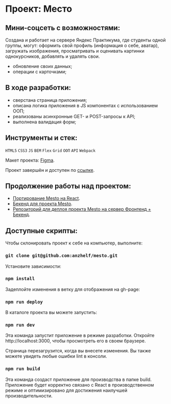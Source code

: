 # Проект: Место

## Мини-соцсеть с возможностями:

Создана и работает на сервере Яндекс Практикума, где студенты одной группы, могут: оформить свой профиль (информация о себе, аватар), загружать изображения, просматривать и оценивать картинки однокурсников, добавлять и удалять свои.

- обновление своих данных;
- операции с карточками;

## В ходе разработки:

- сверстана страница приложения;
- описана логика приложения в JS компонентах с использованием ООП;
- реализованы асинхронные GET- и POST-запросы к API;
- выполнена валидация форм;

## Инструменты и стек:
`HTML5` `CSS3` `JS` `BEM` `Flex` `Grid` `ООП` `API` `Webpack`

Макет проекта: [Figma](https://www.figma.com/file/2cn9N9jSkmxD84oJik7xL7/JavaScript.-Sprint-4?node-id=0%3A1).

Проект завершён и доступен по [ссылке](https://anzhelf.github.io/mesto/).

## Продолжение работы над проектом:

- [Портирование Mesto на React](https://github.com/anzhelf/mesto-react).
- [Бекенд для проекта Mesto](https://github.com/anzhelf/express-mesto-gha).
- [Репозиторий для деплоя проекта Mesto на сервер Фронтенд + Бекенд](https://github.com/anzhelf/react-mesto-api-full-gha).

## Доступные скрипты:

Чтобы склонировать проект к себе на компьютер, выполните:

### `git clone git@github.com:anzhelf/mesto.git`

Установите зависимости:

### `npm install`

Задеплойте изменения в ветку для отображения на gh-page:

### `npm run deploy`

В каталоге проекта вы можете запустить:

### `npm run dev`

Эта команда запустит приложение в режиме разработки.
Откройте http://localhost:3000, чтобы просмотреть его в своем браузере.

Страница перезагрузится, когда вы внесете изменения.
Вы также можете увидеть любые ошибки lint в консоли.

### `npm run build`

Эта команда создаст приложение для производства в папке build.
Приложение будет корректно связано с React в производственном режиме и оптимизировано для достижения наилучшей производительности.
